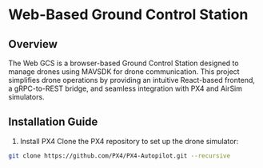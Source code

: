 # Web-Based Ground Control Station

## Overview
The Web GCS is a browser-based Ground Control Station designed to manage drones using MAVSDK for drone communication. This project simplifies drone operations by providing an intuitive React-based frontend, a gRPC-to-REST bridge, and seamless integration with PX4 and AirSim simulators.

## Installation Guide
1. Install PX4
Clone the PX4 repository to set up the drone simulator:
```bash
git clone https://github.com/PX4/PX4-Autopilot.git --recursive
